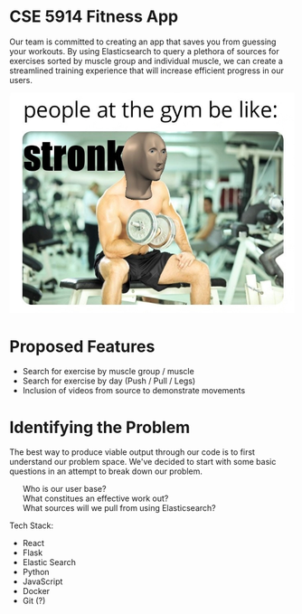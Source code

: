 # CSE 5914 Fitness App
Our team is committed to creating an app that saves you from guessing your workouts.  By using Elasticsearch to query a plethora of sources for exercises sorted by muscle group and individual muscle, we can create a streamlined training experience that will increase efficient progress in our users.

![Alt text](Resources/Stronk.png)

# Proposed Features
 - Search for exercise by muscle group / muscle
 - Search for exercise by day (Push / Pull / Legs)
 - Inclusion of videos from source to demonstrate movements

# Identifying the Problem

The best way to produce viable output through our code is to first understand our problem space. We've decided to start with some basic questions in an attempt to break down our problem.

<ol>
    Who is our user base? <br>
    What constitues an effective work out? <br>
    What sources will we pull from using Elasticsearch? <br>
</ol>

Tech Stack:
- React
- Flask
- Elastic Search
- Python
- JavaScript
- Docker
- Git (?)


